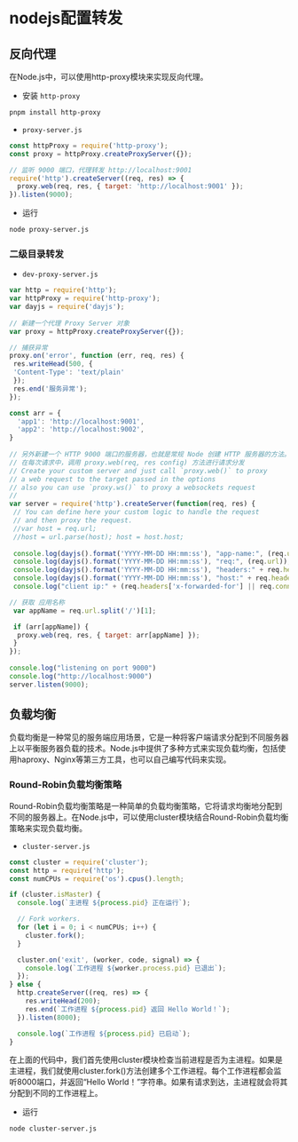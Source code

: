 # nodejs配置转发

## 反向代理

在Node.js中，可以使用http-proxy模块来实现反向代理。

- 安装 `http-proxy`

```sh
pnpm install http-proxy
```

- `proxy-server.js`

```js
const httpProxy = require('http-proxy');
const proxy = httpProxy.createProxyServer({});

// 监听 9000 端口，代理转发 http://localhost:9001
require('http').createServer((req, res) => {
  proxy.web(req, res, { target: 'http://localhost:9001' });
}).listen(9000);
```

- 运行

```sh
node proxy-server.js
```

### 二级目录转发

- `dev-proxy-server.js`

```js
var http = require('http');
var httpProxy = require('http-proxy');
var dayjs = require('dayjs');
 
// 新建一个代理 Proxy Server 对象
var proxy = httpProxy.createProxyServer({});

// 捕获异常
proxy.on('error', function (err, req, res) {
 res.writeHead(500, {
 'Content-Type': 'text/plain'
 });
 res.end('服务异常');
});

const arr = {
  'app1': 'http://localhost:9001',
  'app2': 'http://localhost:9002',
}
 
// 另外新建一个 HTTP 9000 端口的服务器，也就是常规 Node 创建 HTTP 服务器的方法。
// 在每次请求中，调用 proxy.web(req, res config) 方法进行请求分发
// Create your custom server and just call `proxy.web()` to proxy
// a web request to the target passed in the options
// also you can use `proxy.ws()` to proxy a websockets request
//
var server = require('http').createServer(function(req, res) {
 // You can define here your custom logic to handle the request
 // and then proxy the request.
 //var host = req.url;
 //host = url.parse(host); host = host.host;
  
 console.log(dayjs().format('YYYY-MM-DD HH:mm:ss'), "app-name:", (req.url.split('/')));
 console.log(dayjs().format('YYYY-MM-DD HH:mm:ss'), "req:", (req.url));
 console.log(dayjs().format('YYYY-MM-DD HH:mm:ss'), "headers:" + req.headers);
 console.log(dayjs().format('YYYY-MM-DD HH:mm:ss'), "host:" + req.headers.host);
 console.log("client ip:" + (req.headers['x-forwarded-for'] || req.connection.remoteAddress));

// 获取 应用名称
 var appName = req.url.split('/')[1];

 if (arr[appName]) {
  proxy.web(req, res, { target: arr[appName] });
 }
});
 
console.log("listening on port 9000")
console.log("http://localhost:9000")
server.listen(9000);
```

## 负载均衡

负载均衡是一种常见的服务端应用场景，它是一种将客户端请求分配到不同服务器上以平衡服务器负载的技术。Node.js中提供了多种方式来实现负载均衡，包括使用haproxy、Nginx等第三方工具，也可以自己编写代码来实现。

### Round-Robin负载均衡策略

Round-Robin负载均衡策略是一种简单的负载均衡策略，它将请求均衡地分配到不同的服务器上。在Node.js中，可以使用cluster模块结合Round-Robin负载均衡策略来实现负载均衡。

- `cluster-server.js`

```js
const cluster = require('cluster');
const http = require('http');
const numCPUs = require('os').cpus().length;

if (cluster.isMaster) {
  console.log(`主进程 ${process.pid} 正在运行`);

  // Fork workers.
  for (let i = 0; i < numCPUs; i++) {
    cluster.fork();
  }

  cluster.on('exit', (worker, code, signal) => {
    console.log(`工作进程 ${worker.process.pid} 已退出`);
  });
} else {
  http.createServer((req, res) => {
    res.writeHead(200);
    res.end(`工作进程 ${process.pid} 返回 Hello World！`);
  }).listen(8000);

  console.log(`工作进程 ${process.pid} 已启动`);
}
```

在上面的代码中，我们首先使用cluster模块检查当前进程是否为主进程。如果是主进程，我们就使用cluster.fork()方法创建多个工作进程。每个工作进程都会监听8000端口，并返回“Hello World！”字符串。如果有请求到达，主进程就会将其分配到不同的工作进程上。

- 运行

```sh
node cluster-server.js
```